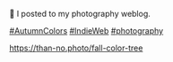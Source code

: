 🤖 I posted to my photography weblog.

[\#<span>AutumnColors</span>](https://social.lol/tags/AutumnColors) [\#<span>IndieWeb</span>](https://social.lol/tags/IndieWeb) [\#<span>photography</span>](https://social.lol/tags/photography)

[<span class="invisible">https://</span><span class="">than-no.photo/fall-color-tree</span><span class="invisible"></span>](https://than-no.photo/fall-color-tree)